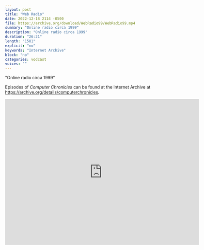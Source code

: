 ```yaml
---
layout: post
title: "Web Radio"
date: 2022-12-18 2114 -0500
file: https://archive.org/download/WebRadio99/WebRadio99.mp4
summary: "Online radio circa 1999"
description: "Online radio circa 1999"
duration: "26:21"
length: "1581"
explicit: "no" 
keywords: "Internet Archive"
block: "no" 
categories: vodcast
voices: ""
---
```


"Online radio circa 1999"

Episodes of *Computer Chronicles* can be found at the Internet Archive at <https://archive.org/details/computerchronicles>.

<iframe src="https://archive.org/embed/WebRadio99" width="640" height="480" frameborder="0" webkitallowfullscreen="true" mozallowfullscreen="true" allowfullscreen></iframe>
